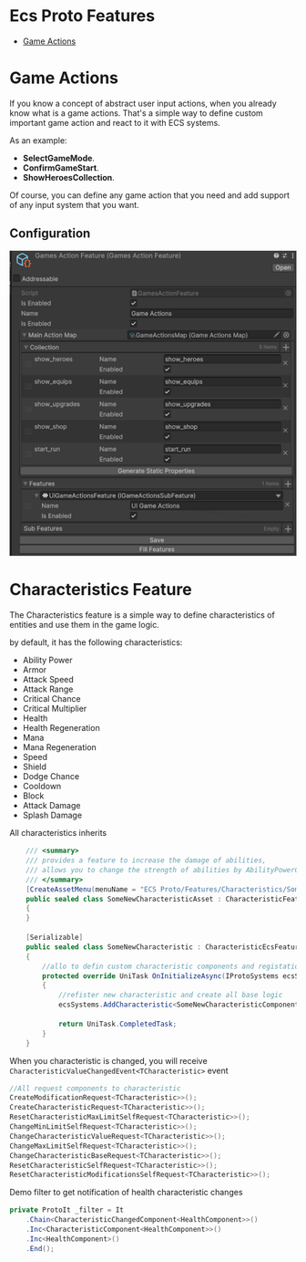 # Ecs Proto Features

- [Game Actions](#game-actions)


# Game Actions

If you know a concept of abstract user input actions, when you already know what is a game actions. 
That's a simple way to define custom important game action and react to it with ECS systems.

As an example:

- **SelectGameMode**.
- **ConfirmGameStart**.
- **ShowHeroesCollection**.

Of course, you can define any game action that you need and add support of any input system that you want.

## Configuration

![game actions config](https://github.com/UnioGame/UniGame.LeoEcs.Proto.Features/blob/main/GitAssets/gameactions_config.png)


# Characteristics Feature

The Characteristics feature is a simple way to define characteristics of entities and use them in the game logic.

by default, it has the following characteristics:

- Ability Power
- Armor
- Attack Speed
- Attack Range
- Critical Chance
- Critical Multiplier
- Health
- Health Regeneration
- Mana
- Mana Regeneration
- Speed
- Shield
- Dodge Chance
- Cooldown
- Block
- Attack Damage
- Splash Damage

All characteristics inherits

```csharp
    /// <summary>
    /// provides a feature to increase the damage of abilities,
    /// allows you to change the strength of abilities by AbilityPowerComponent
    /// </summary>
    [CreateAssetMenu(menuName = "ECS Proto/Features/Characteristics/SomeNewCharacteristic Feature")]
    public sealed class SomeNewCharacteristicAsset : CharacteristicFeature<SomeNewCharacteristic>
    {
    }
    
    [Serializable]
    public sealed class SomeNewCharacteristic : CharacteristicEcsFeature
    {
        //allo to defin custom characteristic components and registation logic
        protected override UniTask OnInitializeAsync(IProtoSystems ecsSystems)
        {
            //refister new characteristic and create all base logic
            ecsSystems.AddCharacteristic<SomeNewCharacteristicComponent>();

            return UniTask.CompletedTask;
        }
    }
```

When you characteristic is changed, you will receive `CharacteristicValueChangedEvent<TCharacteristic>` event

```csharp
//All request components to characteristic
CreateModificationRequest<TCharacteristic>>();
CreateCharacteristicRequest<TCharacteristic>>();
ResetCharacteristicMaxLimitSelfRequest<TCharacteristic>>();
ChangeMinLimitSelfRequest<TCharacteristic>>();
ChangeCharacteristicValueRequest<TCharacteristic>>();
ChangeMaxLimitSelfRequest<TCharacteristic>>();
ChangeCharacteristicBaseRequest<TCharacteristic>>();
ResetCharacteristicSelfRequest<TCharacteristic>>();
ResetCharacteristicModificationsSelfRequest<TCharacteristic>>();
```

Demo filter to get notification of health characteristic changes

```csharp
private ProtoIt _filter = It
    .Chain<CharacteristicChangedComponent<HealthComponent>>()
    .Inc<CharacteristicComponent<HealthComponent>>()
    .Inc<HealthComponent>()
    .End();
```


